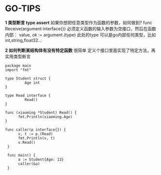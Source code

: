 # GO-TIPS

**1 类型断言 type assert**
如果你想把任意类型作为函数的参数，如何做到?
func Receive(argument interface{})
必须定义函数的输入参数为空接口，然后在函数内部：
value, ok := argument.(type)
此处的type 可以是go内部任何类型，比如int,string,float32...

**2 如何判断某结构体有没有特定函数**
很简单 定义个接口里面实现了特定方法，再实用类型断言
```
package main
import "fmt"

type Student struct {
         Age int
}

type Read interface {
         Read()
}
 
func (xiaoming *Student) Read() {
      fmt.Println(xiaoming.Age)
}

func caller(p interface{}) {
      v, t := p.(Read)
      fmt.Println(v, t)
      v.Read()
 }
  
 func main() {
      a := Student{Age: 13}
      caller(&a)
 }
```

